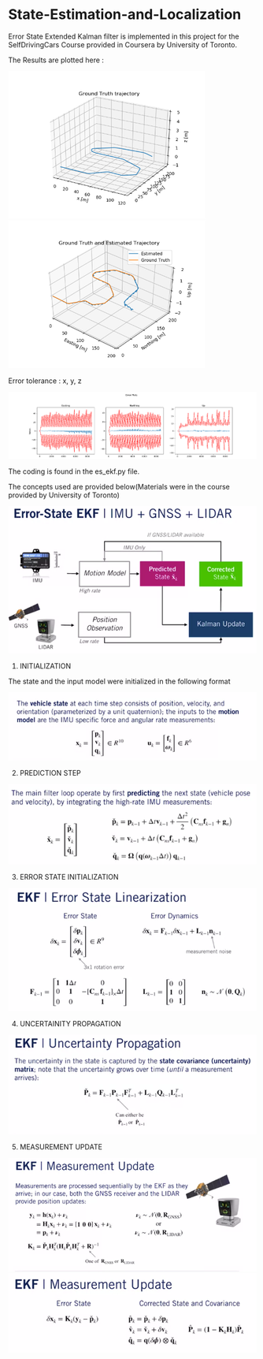 # State-Estimation-and-Localization

Error State Extended Kalman filter is implemented in this project for the SelfDrivingCars Course provided in Coursera by University of Toronto.

The Results are plotted here :

<img src="data/images/o1.png" width="400"/> <img src="data/images/o2.png" width="400"/>

Error tolerance : x, y, z

<img src="data/images/o3.png" width="800"/>

The coding is found in the es_ekf.py file.

The concepts used are provided below(Materials were in the course provided by University of Toronto)

<img src="data/images/EKF_overview.png">

1) INITIALIZATION

The state and the input model were initialized in the following format

<img src="data/images/1.png">

2) PREDICTION STEP

<img src="data/images/2.png">

3) ERROR STATE INITIALIZATION

<img src="data/images/3.png">

4) UNCERTAINITY PROPAGATION

<img src="data/images/4.png">

5) MEASUREMENT UPDATE

<img src="data/images/5.png">

<img src="data/images/6.png">
